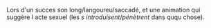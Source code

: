 Lors d'un succes son long/langoureu/saccadé, et une animation qui suggère l acte sexuel
(les *s introduisent*/*pénètrent* dans ququ chose).
